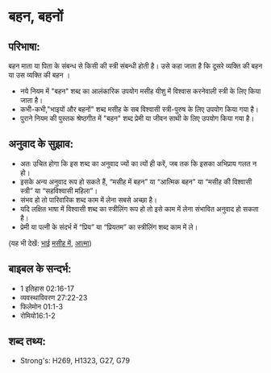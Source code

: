 # बहन, बहनों #

## परिभाषा: ##

बहन माता या पिता के संबन्ध से किसी की स्त्री संबन्धी होती है। उसे कहा जाता है कि दूसरे व्यक्ति की बहन या उस व्यक्ति की बहन ।

* नये नियम में "बहन" शब्द का आलंकारिक उपयोग मसीह यीशु में विश्वास करनेवाली स्त्री के लिए किया जाता है।
* कभी-कभी,"भाइयों और बहनों" शब्द मसीह के सब विश्वासी स्त्री-पुरुष के लिए उपयोग किया गया है।
* पुराने नियम की पुस्तक श्रेष्ठगीत में "बहन" शब्द प्रेमी या जीवन साथी के लिए उपयोग किया गया है।

## अनुवाद के सुझाव: ##

* अतः उचित होगा कि इस शब्द का अनुवाद ज्यों का त्यों ही करें, जब तक कि इसका अभिप्राय गलत न हो।
* इसके अन्य अनुवाद रूप हो सकते हैं, “मसीह में बहन” या “आत्मिक बहन” या “मसीह की विश्वासी स्त्री” या “सहविश्वासी महिला”।
* संभव हो तो पारिवारिक शब्द काम में लेना सबसे अच्छा है।
* यदि लक्षित भाषा में विश्वासी शब्द का स्त्रीलिंग रूप हो तो इसे काम में लेना संभावित अनुवाद हो सकता है।
* प्रेमी या पत्नी के संदर्भ में “प्रिय” या “प्रियतम” का स्त्रीलिंग शब्द काम में ले।

(यह भी देखें: [भाई](../brother.md) [मसीह में](../inchrist.md), [आत्मा](../spirit.md))

## बाइबल के सन्दर्भ: ##

* 1 इतिहास 02:16-17
* व्यवस्थाविवरण 27:22-23
* फिलेमोन 01:1-3
* रोमियो16:1-2

## शब्द तथ्य: ##

* Strong's: H269, H1323, G27, G79
